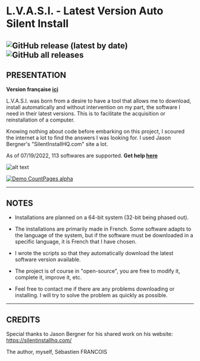 # L.V.A.S.I. - Latest Version Auto Silent Install

![GitHub release (latest by date)](https://img.shields.io/github/v/release/SebastienFRA/LVASI) ![GitHub all releases](https://img.shields.io/github/downloads/SebastienFRA/LVASI/total?color=g) 
------------------------------------------------------------	
PRESENTATION 
------------------------------------------------------------
**Version française [ici](https://github.com/SebastienFRA/LVASI/blob/main/LISEZ-MOI.MD)**

L.V.A.S.I. was born from a desire to have a tool that allows me to download,
install automatically and without intervention on my part, the software
I need in their latest versions. This is to facilitate the acquisition
or reinstallation of a computer.

Knowing nothing about code before embarking on this project, I
scoured the internet a lot to find the answers I was looking for.
I used Jason Bergner's "SilentInstallHQ.com" site a lot.

As of 07/19/2022, 113 softwares are supported. **Get help [here](https://github.com/SebastienFRA/LVASI/blob/main/LVASI%20-%202.1%2B%20-%20HELP.md)** 

![alt text](https://github.com/SebastienFRA/LVASI/blob/main/img/LVASI%202.1%2B.png)

[![Demo CountPages alpha](https://github.com/SebastienFRA/LVASI/blob/main/img/Exemple%20LVASI%201.5.gif)](https://youtu.be/ux5MgNagxnU)

-------------------------
NOTES 
-------------------------

- Installations are planned on a 64-bit system (32-bit being phased out).

- The installations are primarily made in French. Some software adapts to the language
of the system, but if the software must be downloaded in a specific language, it is
French that I have chosen.

- I wrote the scripts so that they automatically download the latest software version
available.

- The project is of course in "open-source", you are free to modify it, complete it,
improve it, etc.

- Feel free to contact me if there are any problems downloading or installing. I will try to solve the problem
as quickly as possible.

--------------------------------
CREDITS                      
--------------------------------

Special thanks to Jason Bergner for his shared work on his website:
https://silentinstallhq.com/

The author, myself, Sébastien FRANCOIS
